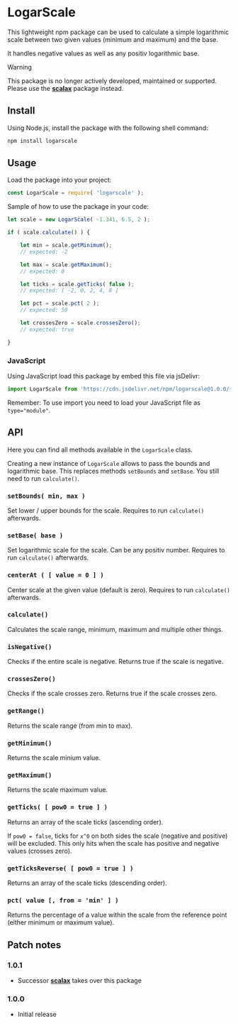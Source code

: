 # LogarScale

This lightweight npm package can be used to calculate a simple logarithmic scale between two given values (minimum and maximum) and the base.

It handles negative values as well as any positiv logarithmic base.

> [!WARNING]
> This package is no longer actively developed, maintained or supported.  
> Please use the **[scalax](https://npmjs.com/package/scalax)** package instead.

## Install

Using Node.js, install the package with the following shell command:

```sh
npm install logarscale
```

## Usage

Load the package into your project:

```js
const LogarScale = require( 'logarscale' );
```

Sample of how to use the package in your code:

```js
let scale = new LogarScale( -1.341, 6.5, 2 );

if ( scale.calculate() ) {

    let min = scale.getMinimum();
    // expected: -2

    let max = scale.getMaximum();
    // expected: 8

    let ticks = scale.getTicks( false );
    // expected: [ -2, 0, 2, 4, 8 ]

    let pct = scale.pct( 2 );
    // expected: 50

    let crossesZero = scale.crossesZero();
    // expected: true

}
```

### JavaScript

Using JavaScript load this package by embed this file via jsDelivr:

```js
import LogarScale from 'https://cdn.jsdelivr.net/npm/logarscale@1.0.0/+esm';
```

Remember: To use import you need to load your JavaScript file as ``type="module"``.

## API

Here you can find all methods available in the ``LogarScale`` class.

Creating a new instance of ``LogarScale`` allows to pass the bounds and logarithmic base. This replaces methods ``setBounds`` and ``setBase``. You still need to run ``calculate()``.

### ``setBounds( min, max )``

Set lower / upper bounds for the scale. Requires to run ``calculate()`` afterwards.

### ``setBase( base )``

Set logarithmic scale for the scale. Can be any positiv number. Requires to run ``calculate()`` afterwards.

### ``centerAt ( [ value = 0 ] )``

Center scale at the given value (default is zero). Requires to run ``calculate()`` afterwards.

### ``calculate()``

Calculates the scale range, minimum, maximum and multiple other things.

### ``isNegative()``

Checks if the entire scale is negative. Returns true if the scale is negative.

### ``crossesZero()``

Checks if the scale crosses zero. Returns true if the scale crosses zero.

### ``getRange()``

Returns the scale range (from min to max).

### ``getMinimum()``

Returns the scale minium value.

### ``getMaximum()``

Returns the scale maximum value.

### ``getTicks( [ pow0 = true ] )``

Returns an array of the scale ticks (ascending order).

If ``pow0 = false``, ticks for ``x^0`` on both sides the scale (negative and positive) will be excluded. This only hits when the scale has positive and negative values (crosses zero).

### ``getTicksReverse( [ pow0 = true ] )``

Returns an array of the scale ticks (descending order).

### ``pct( value [, from = 'min' ] )``

Returns the percentage of a value within the scale from the reference point (either minimum or maximum value).

## Patch notes

### 1.0.1

* Successor **[scalax](https://npmjs.com/package/scalax)** takes over this package

### 1.0.0

* Initial release
